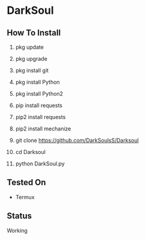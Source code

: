 # DarkSoul

## How To Install

1. pkg update

2. pkg upgrade

3. pkg install git

4. pkg install Python

4. pkg install Python2

6. pip install requests

7. pip2 install requests

8. pip2 install mechanize

9. git clone https://github.com/DarkSoulsS/Darksoul

10. cd Darksoul

11. python DarkSoul.py

## Tested On
- Termux

## Status
Working
